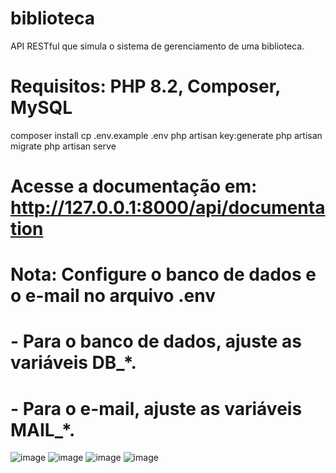 # biblioteca
API RESTful que simula o sistema de gerenciamento de uma biblioteca.

# Requisitos: PHP 8.2, Composer, MySQL

composer install
cp .env.example .env
php artisan key:generate
php artisan migrate
php artisan serve

# Acesse a documentação em: http://127.0.0.1:8000/api/documentation

# Nota: Configure o banco de dados e o e-mail no arquivo .env
#        - Para o banco de dados, ajuste as variáveis DB_*.
#        - Para o e-mail, ajuste as variáveis MAIL_*.
![image](https://github.com/user-attachments/assets/d619619e-83df-44de-a451-a8ba9c5d2f4f)
![image](https://github.com/user-attachments/assets/d5ab57fb-4bb8-48c9-90da-b5154682599a)
![image](https://github.com/user-attachments/assets/ffe845be-4973-4bc3-bec5-4026161b825d)
![image](https://github.com/user-attachments/assets/20996ef1-1110-4018-a6b7-9c5d13606b0c)
